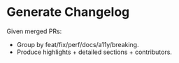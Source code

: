 # Generate Changelog

Given merged PRs:
- Group by feat/fix/perf/docs/a11y/breaking.
- Produce highlights + detailed sections + contributors.
